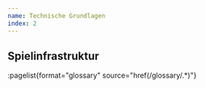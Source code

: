 ```yaml
---
name: Technische Grundlagen
index: 2
---
```


## Spielinfrastruktur

:pagelist{format="glossary" source="href(/glossary/.*)"}
